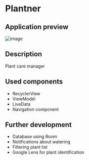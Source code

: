 # Plantner

## Application preview

![image](https://user-images.githubusercontent.com/79993467/150645234-f6bd9336-f7ff-450d-ad7a-0a014908362d.png)


## Description

Plant care manager


## Used components

* RecyclerView
* ViewModel
* LiveData
* Navigation component

## Further development

* Database using Room
* Notifications about watering
* Filtering plant list
* Google Lens for plant identification

